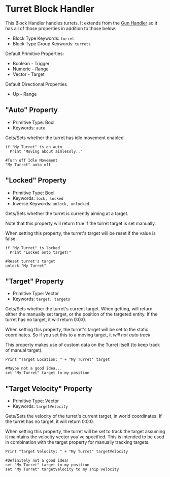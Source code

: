 ﻿# Turret Block Handler

This Block Handler handles turrets.  It extends from the [Gun Handler](https://spaceengineers.merlinofmines.com/EasyCommands/blockHandlers/gun "Gun Handler") so it has all of those properties in addition to those below.

* Block Type Keywords: ```turret```
* Block Type Group Keywords: ```turrets```

Default Primitive Properties:
* Boolean - Trigger
* Numeric - Range
* Vector - Target

Default Directional Properties
* Up - Range

## "Auto" Property
* Primitive Type: Bool
* Keywords: ```auto```

Gets/Sets whether the turret has idle movement enabled

```
if "My Turret" is on auto
  Print "Moving about aimlessly.."

#Turn off Idle Movement
"My Turret" auto off
```

## "Locked" Property
* Primitive Type: Bool
* Keywords: ```lock, locked```
* Inverse Keywords: ```unlock, unlocked```

Gets/Sets whether the turret is currently aiming at a target.  

Note that this property will return true if the turret target is set manually.

When setting this property, the turret's target will be reset if the value is false.

```
if "My Turret" is locked
  Print "Locked onto target!"

#Reset turret's target
unlock "My Turret"
```

## "Target" Property
* Primitive Type: Vector
* Keywords: ```target, targets```

Gets/Sets whether the turret's current target.  When getting, will return either the manually set target, or the position of the targeted entity.  If the turret has no target, it will return 0:0:0.

When setting this property, the turret's target will be set to the static coordinates.  So if you set this to a moving target, it *will not auto track*

This property makes use of custom data on the Turret itself (to keep track of manual target).

```
Print "Target Location: " + "My Turret" target

#Maybe not a good idea...
set "My Turret" target to my position
```

## "Target Velocity" Property
* Primitive Type: Vector
* Keywords: ```targetVelocity```

Gets/Sets the velocity of the turret's current target, in world coordinates.  If the turret has no target, it will return 0:0:0.

When setting this property, the turret will be set to track the target assuming it maintains the velocity vector you've specified.  This is intended to be used in combination with the target property for manually tracking targets.

```
Print "Target Velocity: " + "My Turret" targetVelocity

#Definitely not a good idea!
set "My Turret" target to my position
set "My Turret" targetVelocity to my ship velocity
```